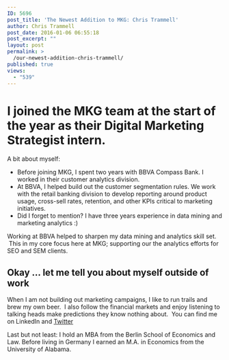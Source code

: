```yaml
---
ID: 5696
post_title: 'The Newest Addition to MKG: Chris Trammell'
author: Chris Trammell
post_date: 2016-01-06 06:55:18
post_excerpt: ""
layout: post
permalink: >
  /our-newest-addition-chris-trammell/
published: true
views:
  - "539"
---
```

<h1>I joined the MKG team at the start of the year as their Digital Marketing Strategist intern.</h1>
A bit about myself:
<ul>
	<li>Before joining MKG, I spent two years with BBVA Compass Bank. I worked in their customer analytics division.</li>
	<li>At BBVA, I helped build out the customer segmentation rules. We work with the retail banking division to develop reporting around product usage, cross-sell rates, retention, and other KPIs critical to marketing initiatives.</li>
	<li>Did I forget to mention? I have three years experience in data mining and marketing analytics :)</li>
</ul>
Working at BBVA helped to sharpen my data mining and analytics skill set.  This in my core focus here at MKG; supporting our the analytics efforts for SEO and SEM clients.
<h2>Okay ... let me tell you about myself outside of work</h2>
When I am not building out marketing campaigns, I like to run trails and brew my own beer.  I also follow the financial markets and enjoy listening to talking heads make predictions they know nothing about.  You can find me on LinkedIn and <a href="http://twitter.com/@T_rammell" target="_blank">Twitter</a>

Last but not least: I hold an MBA from the Berlin School of Economics and Law. Before living in Germany I earned an M.A. in Economics from the University of Alabama.